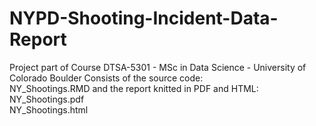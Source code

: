 # NYPD-Shooting-Incident-Data-Report
Project part of Course DTSA-5301 - MSc in Data Science - University of Colorado Boulder
Consists of the source code:  
NY_Shootings.RMD
and the report knitted in PDF and HTML:  
NY_Shootings.pdf  
NY_Shootings.html
